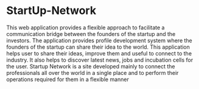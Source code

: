 # StartUp-Network
This web application provides a flexible approach to facilitate a communication bridge between
the founders of the startup and the investors. The application provides profile development system
where the founders of the startup can share their idea to the world. This application helps user to
share their ideas, improve them and useful to connect to the industry. It also helps to discover latest
news, jobs and incubation cells for the user. Startup Network is a site developed mainly to connect
the professionals all over the world in a single place and to perform their operations required for
them in a flexible manner
